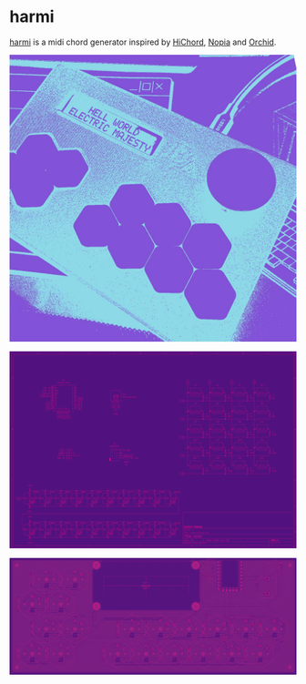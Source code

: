 # harmi
[harmi](https://github.com/EMajesty/harmi) is a midi chord generator inspired by [HiChord](https://hichord.shop/), [Nopia](https://nopia.io/) and [Orchid](https://telepathicinstruments.com/).

![](harmi.jpg)

![](harmisch.png)

![](harmipcb.png)